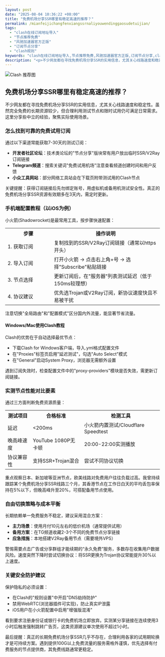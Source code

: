 ```yaml
---
layout: post
date: "2025-08-04 10:36:22 +08:00"
title: "免费机场分享SSR哪里有稳定高速的推荐？"
permalink: /mianfeijichangfenxiangssrnaliyouwendinggaosudetuijian/
tags:
  - "clash在线订阅地址导入"
  - "节点推荐免费"
  - "风驰加速器官方正版"
  - "订阅节点分享"
  - "clash规则"
keywords: "clash在线订阅地址导入,节点推荐免费,风驰加速器官方正版,订阅节点分享,clash规则"
description: "<p>不少网友都在寻找免费机场分享SSR的实用信息，尤其关心线路速度和稳定性。虽然完全免费的长期资源较少，但合理利用测试节点和限时试用仍可满足日常需求。这里分享些中立的经验，聚焦实际使用场景。</p>"
---
```


![Clash 推荐图](https://clashjd.github.io/assets/img/最新机场推荐.png)

## 免费机场分享SSR哪里有稳定高速的推荐？

<p>不少网友都在寻找免费机场分享SSR的实用信息，尤其关心线路速度和稳定性。虽然完全免费的长期资源较少，但合理利用测试节点和限时试用仍可满足日常需求。这里分享些中立的经验，聚焦实际使用场景。</p>
<h3>怎么找到可靠的免费试用订阅</h3>
<p>通过以下渠道常能获取7-30天的测试订阅：</p>
<ul>
<li><strong>开发者社区论坛</strong>：技术类论坛的"节点分享"版块常有用户放出临时SSR/V2Ray订阅链接</li>
<li><strong>Telegram频道</strong>：搜索关键词"免费试用机场"注意查看频道创建时间和用户反馈</li>
<li><strong>小众工具网站</strong>：部分网络工具站会在下载页附带测试用的Clash节点</li>
</ul>
<p>关键提醒：获得订阅链接后先勿绑定账号，用虚拟机或备用机测试安全性。真正的免费机场分享SSR资源有效期多在3天内，需定时更新。</p>
<h3>手机端配置教程（以iOS为例）</h3>
<p>小火箭(Shadowrocket)是最常用工具，按步骤快速配置：</p>
<table>
<tr><th width="30%">步骤</th><th>操作说明</th></tr>
<tr><td>1. 获取订阅</td><td>复制找到的SSR/V2Ray订阅链接（通常以https开头）</td></tr>
<tr><td>2. 导入订阅</td><td>打开小火箭 → 点击右上角+号 → 选择"Subscribe"粘贴链接</td></tr>
<tr><td>3. 节点选择</td><td>更新订阅后，在"服务器"列表测试延迟（低于150ms较理想）</td></tr>
<tr><td>4. 协议建议</td><td>优先选Trojan或V2Ray订阅，新协议速度快且不易被干扰</td></tr>
</table>
<p>注意切换"全局路由"和"配置模式"区分国内外流量，能显著节省流量。</p>
<h4>Windows/Mac使用Clash教程</h4>
<p>Clash的优势在于自动选择最优节点：<p>
<ul>
<li>下载Clash for Windows客户端，导入.yml格式配置文件</li>
<li>在"Proxies"标签页启用"延迟测试"，勾选"Auto Select"模式</li>
<li>在"General"启动System Proxy，浏览器无需额外设置</li>
</ul>
<p>遇到订阅失效时，检查配置文件中的"proxy-providers"模块是否失效，需更新订阅链接。</p>
<h3>实测节点性能对比要素</h3>
<p>通过三方面判断免费资源质量：</p>
<table>
<tr><th>测试项目</th><th>合格标准</th><th>检测工具</th></tr>
<tr><td>延迟</td><td>&lt;200ms</td><td>小火箭内置测试/Cloudflare Speedtest</td></tr>
<tr><td>晚高峰速度</td><td>YouTube 1080P无卡顿</td><td>20:00-22:00实测播放</td></tr>
<tr><td>协议兼容性</td><td>支持SSR+Trojan混合</td><td>尝试不同协议切换</td></tr>
</table>
<p>重点观察日本、新加坡等亚洲节点，欧美线路对免费用户往往负载过高。我曾持续跟踪某个免费机场分享SSR线路三个月，其香港节点在工作日白天的平均丢包率保持在5%以下，但晚高峰升至20%，可搭配备用节点使用。</p>
<h3>自由切换策略与成本平衡</h3>
<p>长期依赖单一免费服务不稳定，建议采用混合方案：</p>
<ul>
<li><strong>主力场景</strong>：使用月付10元左右的低价机场（通常提供试用）</li>
<li><strong>备用方案</strong>：在TG频道收藏2-3个不同的免费节点分享链接</li>
<li><strong>应急措施</strong>：本地搭建V2Ray备用节点（需要境外VPS）</li>
</ul>
<p>警惕需要点击广告或分享群组才能续期的“永久免费”服务，多数存在收集用户数据风险。速度突然下降时尝试切换协议：将SSR更换为Trojan协议常能提升30%以上速度。</p>
<h3>关键安全防护建议</h3>
<p>保护隐私的必须设置：</p>
<ul>
<li>在Clash的"规则设置"中开启"DNS劫持防护"</li>
<li>禁用WebRTC(浏览器插件可实现)，防止真实IP泄露</li>
<li>iOS用户在小火箭配置中启用"增强版混淆"</li>
</ul>
<p>看到要求注册身份证或银行卡的免费机场立即放弃。实测某分享链接在连续使用3小时后触发强制跳转广告页，这类资源建议单次使用不超过1小时。</p>
<p>最后提醒：真正的长期免费机场分享SSR几乎不存在，合理利用各家的试用期轮换才是可持续方案。遇到提供100G以上免费流量的服务需格外谨慎，优先选择有付费服务的节点提供商，其免费线路通常更稳定。</p>